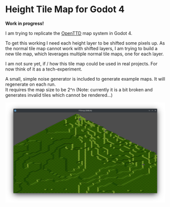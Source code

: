 # Height Tile Map for Godot 4
__Work in progress!__

I am trying to replicate the [OpenTTD](https://newgrf-specs.tt-wiki.net/wiki/NML:List_of_tile_slopes) map system in Godot 4.

To get this working I need each height layer to be shifted some pixels up.
As the normal tile map cannot work with shifted layers, I am trying to build a new tile map, 
which leverages multiple normal tile maps, one for each layer.

I am not sure yet, if / how this tile map could be used in real projects. 
For now think of it as a tech-experiment.

A small, simple noise generator is included to generate example maps. It will regenerate on each run.  
It requires the map size to be 2^n
(Note: currently it is a bit broken and generates invalid tiles which cannot be rendered...)

![](example_map.png)
